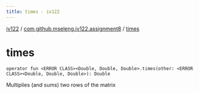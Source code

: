 ```yaml
---
title: times - iv122
---
```


[iv122](../index.md) / [com.github.mseleng.iv122.assignment8](index.md) / [times](.)

# times

`operator fun <ERROR CLASS><Double, Double, Double>.times(other: <ERROR CLASS><Double, Double, Double>): Double`

Multiplies (and sums) two rows of the matrix

